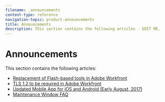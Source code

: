```yaml
---
filename: _announcements
content-type: reference
navigation-topic: product-announcements
title: Announcements
description: This section contains the following articles - EDIT ME.
---
```


# Announcements

This section contains the following articles:

* [Replacement of Flash-based tools in Adobe Workfront](../../product-announcements/announcements/replace-flash-tools.md) 
* [TLS 1.2 to be required in Adobe Workfront](../../product-announcements/announcements/tls-1-disabled.md) 
* [Updated Mobile App for iOS and Android (Early August, 2017)](../../product-announcements/announcements/updated-mobile-app.md) 
* [Maintenance Window FAQ](../../product-announcements/announcements/maintenance-window-faq.md)

